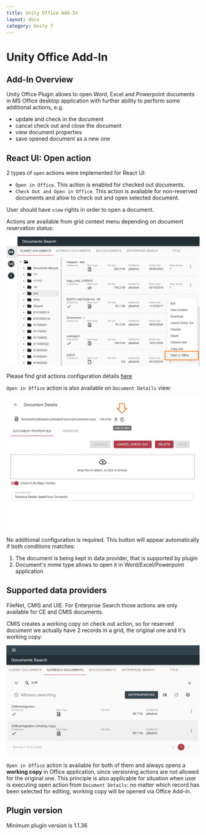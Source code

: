 ```yaml
---
title: Unity Office Add-In
layout: docs
category: Unity 7
---
```

# Unity Office Add-In

## Add-In Overview

Unity Office Plugin allows to open Word, Excel and Powerpoint documents in MS Office desktop application with further 
ability to perform some additional actions, e.g. 

- update and check in the document
- cancel check out and close the document
- view document properties
- save opened document as a new one

## React UI: Open action

2 types of `open` actions were implemented for React UI:

- `Open in Office`. This action is enabled for checked out documents.
- `Check Out and Open in Office`. This action is available for non-reserved documents and allow to check out and open 
selected document.

User should have `view` rights in order to open a document.

Actions are available from grid context menu depending on document reservation status:

![Open in Office via Grid context menu](images/open-in-office-grid.png) 

Please find grid actions configuration details [here](../../configuration/actions/open-in-office.md)

`Open in Office` action is also available on `Document Details` view:

![Open in Office on Document Details](images/open-in-office-properties.png)

No additional configuration is required. This button will appear automatically if both conditions matches:

1. The document is being kept in data provider, that is supported by plugin
2. Document's mime type allows to open it in Word/Excel/Powerpoint application

## Supported data providers

FileNet, CMIS and UIE. For Enterprise Search those actions are only available for CE and CMIS documents.

CMIS creates a working copy on check out action, so for reserved document we actually have 2 records in a grid, 
the original one and it's working copy:

![Checked Out CMIS document](images/open-in-office-cmis.png)
    
`Open in Office` action is available for both of them and always opens a **working copy** in Office application, since 
versioning actions are not allowed for the original one. This principle is also applicable for situation when user is
executing open action from `Document Details`: no matter which record has been selected for editing, working copy
will be opened via Office Add-In. 

## Plugin version

Minimum plugin version is 1.1.36
